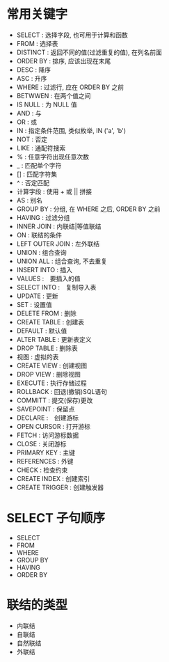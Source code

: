 # 常用关键字
* SELECT : 选择字段, 也可用于计算和函数
* FROM : 选择表
* DISTINCT : 返回不同的值(过滤重复的值), 在列名前面
* ORDER BY : 排序, 应该出现在末尾
* DESC : 降序
* ASC : 升序
* WHERE : 过滤行, 应在 ORDER BY 之前
* BETWWEN : 在两个值之间
* IS NULL : 为 NULL 值
* AND : 与
* OR : 或
* IN : 指定条件范围, 类似枚举, IN ('a', 'b')
* NOT : 否定
* LIKE : 通配符搜索
* % : 任意字符出现任意次数
* _ : 匹配单个字符
* [] : 匹配字符集
* ^ : 否定匹配
* 计算字段 : 使用 + 或 || 拼接
* AS : 别名
* GROUP BY : 分组, 在 WHERE 之后, ORDER BY 之前
* HAVING : 过滤分组
* INNER JOIN : 内联结|等值联结
* ON : 联结的条件
* LEFT OUTER JOIN : 左外联结
* UNION : 组合查询
* UNION ALL : 组合查询, 不去重复
* INSERT INTO : 插入
* VALUES :　要插入的值
* SELECT INTO :　复制导入表
* UPDATE : 更新
* SET : 设置值
* DELETE FROM : 删除
* CREATE TABLE : 创建表
* DEFAULT : 默认值
* ALTER TABLE : 更新表定义
* DROP TABLE : 删除表
* 视图 : 虚拟的表
* CREATE VIEW : 创建视图
* DROP VIEW : 删除视图
* EXECUTE : 执行存储过程
* ROLLBACK : 回退(撤销)SQL语句
* COMMITT : 提交(保存)更改
* SAVEPOINT : 保留点
* DECLARE :　创建游标
* OPEN CURSOR : 打开游标
* FETCH : 访问游标数据
* CLOSE : 关闭游标
* PRIMARY KEY : 主键
* REFERENCES : 外键
* CHECK : 检查约束
* CREATE INDEX : 创建索引
* CREATE TRIGGER : 创建触发器


# SELECT 子句顺序
* SELECT
* FROM
* WHERE
* GROUP BY
* HAVING
* ORDER BY

# 联结的类型
* 内联结
* 自联结
* 自然联结
* 外联结

